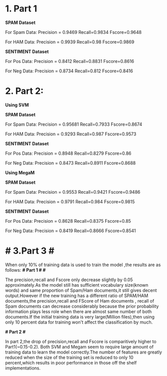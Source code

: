# **1. Part 1** #

**SPAM Dataset**

For Spam Data:
Precision = 0.9469
Recall=0.9834
Fscore=0.9648

For HAM Data:
Precision = 0.9939
Recall=0.98
Fscore=0.9869

**SENTIMENT Dataset**

For Pos Data:
Precision = 0.8412
Recall=0.8831
Fscore=0.8616

For Neg Data:
Precision = 0.8734
Recall=0.812
Fscore=0.8416


# **2.  Part 2:** #

**Using SVM**

**SPAM Dataset**

For Spam Data:
Precision = 0.95681
Recall=0.7933
Fscore=0.8674

For HAM Data:
Precision = 0.9293
Recall=0.987
Fscore=0.9573

**SENTIMENT Dataset**

For Pos Data:
Precision = 0.8948
Recall=0.8279
Fscore=0.86

For Neg Data:
Precision = 0.8473
Recall=0.8911
Fscore=0.8688

**Using MegaM**

**SPAM Dataset**

For Spam Data:
Precision = 0.9553
Recall=0.9421
Fscore=0.9486

For HAM Data:
Precision = 0.9791
Recall=0.984
Fscore=0.9815

**SENTIMENT Dataset**

For Pos Data:
Precision = 0.8628
Recall=0.8375
Fscore=0.85

For Neg Data:
Precision = 0.8419
Recall=0.8666
Fscore=0.8541


# # **3.Part 3** # #

When only 10% of training data is used to train the model ,the results are as follows:
**# Part 1 # #**

The precision,recall and Fscore only decrease slightly by 0.05 approximately.As the model still has sufficient vocabulary size(known words) and same proportion of Spam/Ham documents,it still gives decent output.However if the new training has a different ratio of SPAM/HAM documents,the precision,recall and FScore of Ham documents , recall of Spam documents can decrease considerably because the prior probability information plays less role when there are almost same number of both documents.If the initial training data is very large(Million files),then using only 10 percent data for training won't affect the classification by much.

**# Part 2 #**

In part 2,the drop of precision,recall and Fscore is comparitively higher to Part1(~0.15-0.2). Both SVM and Megam seem to require large amount of training data to learn the model correctly.The number of features are greatly reduced when the size of the training set is reduced to only 10 percent,which results in poor performance in those off the shelf implementations.